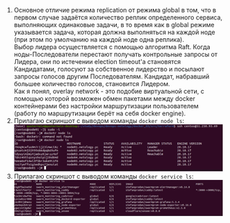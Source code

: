 1. Основное отличие режима replication от режима global в том, что в первом случае задаётся количество реплик определенного сервиса, выполняющих одинаковые задачи, в то время как в global режиме указывается задача, которая должна выполняться на каждой ноде (при этом по умолчанию на каждой ноде одна реплика).   
Выбор лидера осуществляется с помощью алгоритма Raft. Когда ноды-Последователи перестают получать контрольные запросы от Лидера, они по истечении election timeout'а становятся Кандидатами, голосуют за собственное лидерство и посылают запросы голосов другим Последователям. Кандидат, набравший большее количество голосов, становится Лидером.   
Как я понял, overlay network - это подобие виртуальной сети, с помощью которой возможен обмен пакетами между docker контейнерами без настройки маршрутизации пользователем (работу по маршрутизации берёт на себя docker engine).   
2. Прилагаю скриншот с выводом команды ```docker node ls```:   
![](screenshots/docker_node_ls.png)
3. Прилагаю скриншот с выводом команды ```docker service ls```:   
![](screenshots/docker_service_ls.png)

